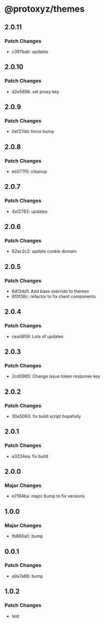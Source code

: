 # @protoxyz/themes

## 2.0.11

### Patch Changes

- c397bab: updates

## 2.0.10

### Patch Changes

- d2e5856: set proxy key

## 2.0.9

### Patch Changes

- 0ef27dd: force bump

## 2.0.8

### Patch Changes

- ee077f0: cleanup

## 2.0.7

### Patch Changes

- 4a12783: updates

## 2.0.6

### Patch Changes

- 62ac2c2: update cookie domain

## 2.0.5

### Patch Changes

- 6d12dd1: Add base override to themes
- 6f0f38c: refactor to fix client components

## 2.0.4

### Patch Changes

- cea4859: Lots of updates

## 2.0.3

### Patch Changes

- 2cd0965: Change issue token response key

## 2.0.2

### Patch Changes

- 30e5063: fix build script hopefully

## 2.0.1

### Patch Changes

- a3234ea: fix build

## 2.0.0

### Major Changes

- e7194ba: major bump to fix versions

## 1.0.0

### Major Changes

- fb860a0: bump

## 0.0.1

### Patch Changes

- a9a7a86: bump

## 1.0.2

### Patch Changes

- test
